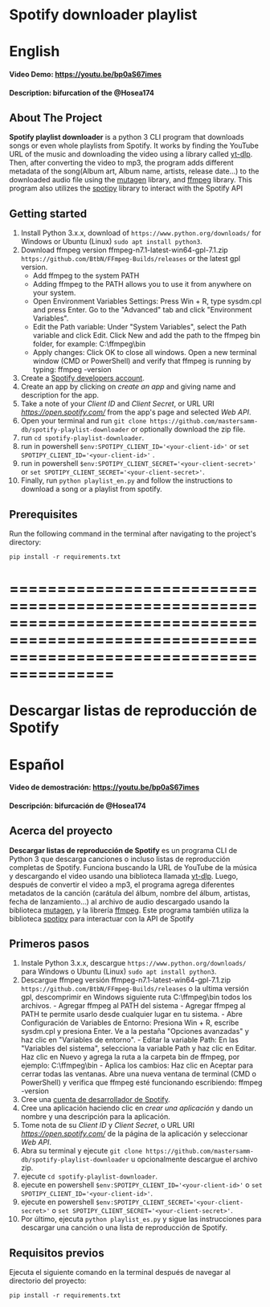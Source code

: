 # Spotify downloader playlist
# English
#### Video Demo:  https://youtu.be/bp0aS67imes
#### Description: bifurcation of the @Hosea174

## About The Project

**Spotify playlist downloader** is a python 3 CLI program that downloads songs or even whole playlists from Spotify. It works by finding the YouTube URL of the music and downloading the video using a library called [yt-dlp](https://github.com/yt-dlp/yt-dlp). Then, after converting the video to mp3, the program adds different metadata of the song(Album art, Album name, artists, release date...) to the downloaded audio file using the [mutagen](https://github.com/quodlibet/mutagen) library, and [ffmpeg](https://github.com/FFmpeg/FFmpeg) library. This program also utilizes the [spotipy](https://spotipy.readthedocs.io/en/2.21.0/) library to interact with the Spotify API       

## Getting started
1. Install Python 3.x.x, download of `https://www.python.org/downloads/` for Windows or Ubuntu (Linux) `sudo apt install python3`.
2. Download ffmpeg version ffmpeg-n7.1-latest-win64-gpl-7.1.zip `https://github.com/BtbN/FFmpeg-Builds/releases` or the latest gpl version.
    - Add ffmpeg to the system PATH
    - Adding ffmpeg to the PATH allows you to use it from anywhere on your system.
    - Open Environment Variables Settings:
        Press Win + R, type sysdm.cpl and press Enter.
        Go to the "Advanced" tab and click "Environment Variables".
    - Edit the Path variable:
        Under "System Variables", select the Path variable and click Edit.
        Click New and add the path to the ffmpeg bin folder, for example:
        C:\ffmpeg\bin
    - Apply changes:
        Click OK to close all windows.
        Open a new terminal window (CMD or PowerShell) and verify that ffmpeg is running by typing:
        ffmpeg -version
3. Create a [Spotify developers account](https://developer.spotify.com/dashboard/).
4. Create an app by clicking on *create an app* and giving name and description for the app.
5. Take a note of your *Client ID* and *Client Secret*, or URL URI *https://open.spotify.com/* from the app's page and selected *Web API*.
6. Open your terminal and run `git clone https://github.com/mastersamm-db/spotify-playlist-downloader` or optionally download the zip file.
7. run `cd spotify-playlist-downloader`.
8. run in powershell `$env:SPOTIPY_CLIENT_ID='<your-client-id>'` or `set SPOTIPY_CLIENT_ID='<your-client-id>'` .
9. run in powershell `$env:SPOTIPY_CLIENT_SECRET='<your-client-secret>'` or `set SPOTIPY_CLIENT_SECRET='<your-client-secret>'`.
10. Finally, run `python playlist_en.py` and follow the instructions to download a song or a playlist from spotify.

## Prerequisites
Run the following command in the terminal after navigating to the project's directory:
```
pip install -r requirements.txt
```
# =============================================================================================================================================
# Descargar listas de reproducción de Spotify
# Español
#### Video de demostración: https://youtu.be/bp0aS67imes
#### Descripción: bifurcación de @Hosea174

## Acerca del proyecto

**Descargar listas de reproducción de Spotify** es un programa CLI de Python 3 que descarga canciones o incluso listas de reproducción completas de Spotify. Funciona buscando la URL de YouTube de la música y descargando el video usando una biblioteca llamada [yt-dlp](https://github.com/yt-dlp/yt-dlp). Luego, después de convertir el video a mp3, el programa agrega diferentes metadatos de la canción (carátula del álbum, nombre del álbum, artistas, fecha de lanzamiento...) al archivo de audio descargado usando la biblioteca [mutagen](https://github.com/quodlibet/mutagen), y la librería [ffmpeg](https://github.com/FFmpeg/FFmpeg). Este programa también utiliza la biblioteca [spotipy](https://spotipy.readthedocs.io/en/2.21.0/) para interactuar con la API de Spotify

## Primeros pasos
1. Instale Python 3.x.x, descargue `https://www.python.org/downloads/` para Windows o Ubuntu (Linux) `sudo apt install python3`.
2. Descargue ffmpeg versión ffmpeg-n7.1-latest-win64-gpl-7.1.zip `https://github.com/BtbN/FFmpeg-Builds/releases` o la ultima versión gpl,
    descomprimir en Windows siguiente ruta C:\ffmpeg\bin todos los archivos.
        - Agregar ffmpeg al PATH del sistema
        - Agregar ffmpeg al PATH te permite usarlo desde cualquier lugar en tu sistema.
        - Abre Configuración de Variables de Entorno:
            Presiona Win + R, escribe sysdm.cpl y presiona Enter.
            Ve a la pestaña "Opciones avanzadas" y haz clic en "Variables de entorno".
        - Editar la variable Path:
            En las "Variables del sistema", selecciona la variable Path y haz clic en Editar.
            Haz clic en Nuevo y agrega la ruta a la carpeta bin de ffmpeg, por ejemplo:
            C:\ffmpeg\bin
        - Aplica los cambios:
            Haz clic en Aceptar para cerrar todas las ventanas.
            Abre una nueva ventana de terminal (CMD o PowerShell) y verifica que ffmpeg esté funcionando escribiendo:
            ffmpeg -version
3. Cree una [cuenta de desarrollador de Spotify](https://developer.spotify.com/dashboard/).
4. Cree una aplicación haciendo clic en *crear una aplicación* y dando un nombre y una descripción para la aplicación.
5. Tome nota de su *Client ID* y *Client Secret*, o URL URI *https://open.spotify.com/* de la página de la aplicación y seleccionar *Web API*.
6. Abra su terminal y ejecute `git clone https://github.com/mastersamm-db/spotify-playlist-downloader` u opcionalmente descargue el archivo zip.
7. ejecute `cd spotify-playlist-downloader`.
8. ejecute en powershell `$env:SPOTIPY_CLIENT_ID='<your-client-id>'` o `set SPOTIPY_CLIENT_ID='<your-client-id>'`.
9. ejecute en powershell `$env:SPOTIPY_CLIENT_SECRET='<your-client-secret>'` o `set SPOTIPY_CLIENT_SECRET='<your-client-secret>'`.
10. Por último, ejecuta `python playlist_es.py` y sigue las instrucciones para descargar una canción o una lista de reproducción de Spotify.

## Requisitos previos
Ejecuta el siguiente comando en la terminal después de navegar al directorio del proyecto:
```
pip install -r requirements.txt
```

